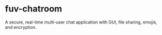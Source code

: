 # fuv-chatroom
A secure, real-time multi-user chat application with GUI, file sharing, emojis, and encryption.
